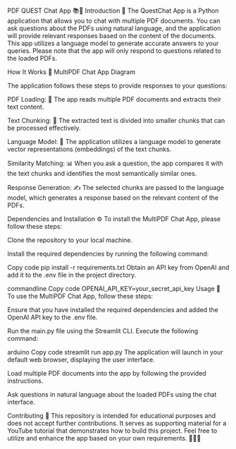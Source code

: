 PDF QUEST Chat App 📚💬
Introduction 🚀
The QuestChat App is a Python application that allows you to chat with multiple PDF documents. You can ask questions about the PDFs using natural language, and the application will provide relevant responses based on the content of the documents. This app utilizes a language model to generate accurate answers to your queries. Please note that the app will only respond to questions related to the loaded PDFs.

How It Works 🤖
MultiPDF Chat App Diagram

The application follows these steps to provide responses to your questions:

PDF Loading: 📄 The app reads multiple PDF documents and extracts their text content.

Text Chunking: 📝 The extracted text is divided into smaller chunks that can be processed effectively.

Language Model: 🧠 The application utilizes a language model to generate vector representations (embeddings) of the text chunks.

Similarity Matching: 📊 When you ask a question, the app compares it with the text chunks and identifies the most semantically similar ones.

Response Generation: ✍️ The selected chunks are passed to the language model, which generates a response based on the relevant content of the PDFs.

Dependencies and Installation ⚙️
To install the MultiPDF Chat App, please follow these steps:

Clone the repository to your local machine.

Install the required dependencies by running the following command:

Copy code
pip install -r requirements.txt
Obtain an API key from OpenAI and add it to the .env file in the project directory.

commandline
Copy code
OPENAI_API_KEY=your_secret_api_key
Usage 📝
To use the MultiPDF Chat App, follow these steps:

Ensure that you have installed the required dependencies and added the OpenAI API key to the .env file.

Run the main.py file using the Streamlit CLI. Execute the following command:

arduino
Copy code
streamlit run app.py
The application will launch in your default web browser, displaying the user interface.

Load multiple PDF documents into the app by following the provided instructions.

Ask questions in natural language about the loaded PDFs using the chat interface.

Contributing 🌟
This repository is intended for educational purposes and does not accept further contributions. It serves as supporting material for a YouTube tutorial that demonstrates how to build this project. Feel free to utilize and enhance the app based on your own requirements. 🚀👨‍💻






